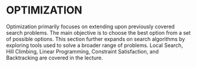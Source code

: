 
# **OPTIMIZATION** 

Optimization primarily focuses on extending upon previously covered search problems. The main objective is to choose the best option from a set of possible options. This section further expands on search algorithms by exploring tools used to solve a broader range of problems. Local Search, Hill Climbing, Linear Programming, Constraint Satisfaction, and Backtracking are covered in the lecture.